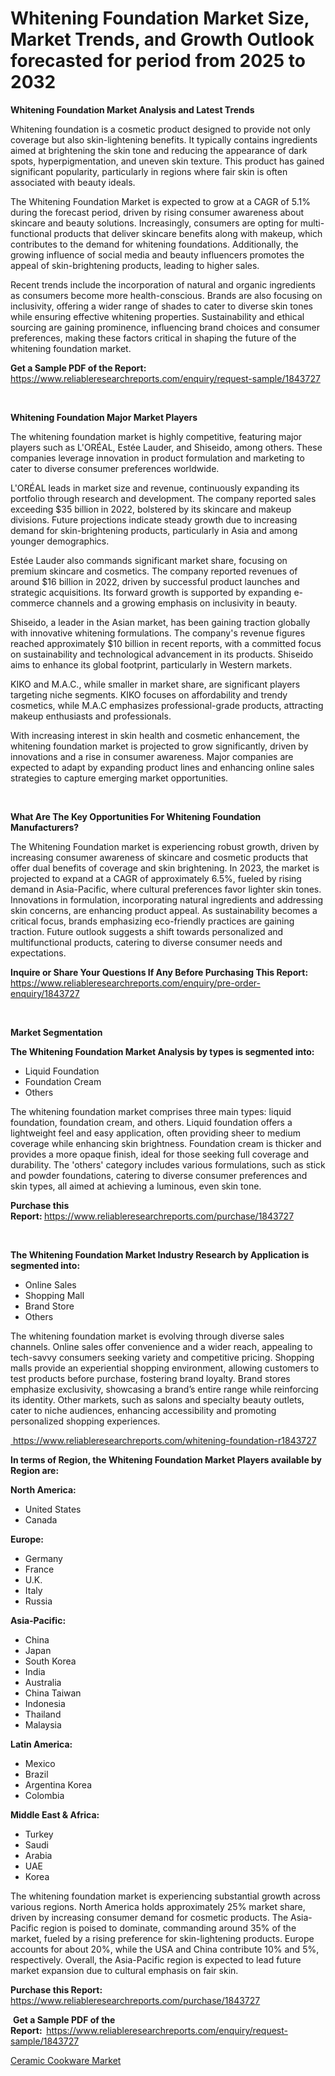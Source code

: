 <p><h1>Whitening Foundation Market Size, Market Trends, and Growth Outlook forecasted for period from 2025 to 2032</h1></p><p><strong>Whitening Foundation Market Analysis and Latest Trends</strong></p>
<p><p>Whitening foundation is a cosmetic product designed to provide not only coverage but also skin-lightening benefits. It typically contains ingredients aimed at brightening the skin tone and reducing the appearance of dark spots, hyperpigmentation, and uneven skin texture. This product has gained significant popularity, particularly in regions where fair skin is often associated with beauty ideals.</p><p>The Whitening Foundation Market is expected to grow at a CAGR of 5.1% during the forecast period, driven by rising consumer awareness about skincare and beauty solutions. Increasingly, consumers are opting for multi-functional products that deliver skincare benefits along with makeup, which contributes to the demand for whitening foundations. Additionally, the growing influence of social media and beauty influencers promotes the appeal of skin-brightening products, leading to higher sales.</p><p>Recent trends include the incorporation of natural and organic ingredients as consumers become more health-conscious. Brands are also focusing on inclusivity, offering a wider range of shades to cater to diverse skin tones while ensuring effective whitening properties. Sustainability and ethical sourcing are gaining prominence, influencing brand choices and consumer preferences, making these factors critical in shaping the future of the whitening foundation market.</p></p>
<p><strong>Get a Sample PDF of the Report:&nbsp;</strong> <a href="https://www.reliableresearchreports.com/enquiry/request-sample/1843727?utm_campaign=3543&utm_medium=2&utm_source=Github&utm_content=ia&utm_term=05042025&utm_id=whitening-foundation">https://www.reliableresearchreports.com/enquiry/request-sample/1843727</a></p>
<p>&nbsp;</p>
<p><strong>Whitening Foundation Major Market Players</strong></p>
<p><p>The whitening foundation market is highly competitive, featuring major players such as L'ORÉAL, Estée Lauder, and Shiseido, among others. These companies leverage innovation in product formulation and marketing to cater to diverse consumer preferences worldwide. </p><p>L'ORÉAL leads in market size and revenue, continuously expanding its portfolio through research and development. The company reported sales exceeding $35 billion in 2022, bolstered by its skincare and makeup divisions. Future projections indicate steady growth due to increasing demand for skin-brightening products, particularly in Asia and among younger demographics.</p><p>Estée Lauder also commands significant market share, focusing on premium skincare and cosmetics. The company reported revenues of around $16 billion in 2022, driven by successful product launches and strategic acquisitions. Its forward growth is supported by expanding e-commerce channels and a growing emphasis on inclusivity in beauty.</p><p>Shiseido, a leader in the Asian market, has been gaining traction globally with innovative whitening formulations. The company's revenue figures reached approximately $10 billion in recent reports, with a committed focus on sustainability and technological advancement in its products. Shiseido aims to enhance its global footprint, particularly in Western markets.</p><p>KIKO and M.A.C., while smaller in market share, are significant players targeting niche segments. KIKO focuses on affordability and trendy cosmetics, while M.A.C emphasizes professional-grade products, attracting makeup enthusiasts and professionals.</p><p>With increasing interest in skin health and cosmetic enhancement, the whitening foundation market is projected to grow significantly, driven by innovations and a rise in consumer awareness. Major companies are expected to adapt by expanding product lines and enhancing online sales strategies to capture emerging market opportunities.</p></p>
<p>&nbsp;</p>
<p><strong>What Are The Key Opportunities For Whitening Foundation Manufacturers?</strong></p>
<p><p>The Whitening Foundation market is experiencing robust growth, driven by increasing consumer awareness of skincare and cosmetic products that offer dual benefits of coverage and skin brightening. In 2023, the market is projected to expand at a CAGR of approximately 6.5%, fueled by rising demand in Asia-Pacific, where cultural preferences favor lighter skin tones. Innovations in formulation, incorporating natural ingredients and addressing skin concerns, are enhancing product appeal. As sustainability becomes a critical focus, brands emphasizing eco-friendly practices are gaining traction. Future outlook suggests a shift towards personalized and multifunctional products, catering to diverse consumer needs and expectations.</p></p>
<p><strong>Inquire or Share Your Questions If Any Before Purchasing This Report:</strong> <a href="https://www.reliableresearchreports.com/enquiry/pre-order-enquiry/1843727?utm_campaign=3543&utm_medium=2&utm_source=Github&utm_content=ia&utm_term=05042025&utm_id=whitening-foundation">https://www.reliableresearchreports.com/enquiry/pre-order-enquiry/1843727</a></p>
<p>&nbsp;</p>
<p><strong>Market Segmentation</strong></p>
<p><strong>The Whitening Foundation Market Analysis by types is segmented into:</strong></p>
<p><ul><li>Liquid Foundation</li><li>Foundation Cream</li><li>Others</li></ul></p>
<p><p>The whitening foundation market comprises three main types: liquid foundation, foundation cream, and others. Liquid foundation offers a lightweight feel and easy application, often providing sheer to medium coverage while enhancing skin brightness. Foundation cream is thicker and provides a more opaque finish, ideal for those seeking full coverage and durability. The 'others' category includes various formulations, such as stick and powder foundations, catering to diverse consumer preferences and skin types, all aimed at achieving a luminous, even skin tone.</p></p>
<p><strong>Purchase this Report:&nbsp;</strong><a href="https://www.reliableresearchreports.com/purchase/1843727?utm_campaign=3543&utm_medium=2&utm_source=Github&utm_content=ia&utm_term=05042025&utm_id=whitening-foundation">https://www.reliableresearchreports.com/purchase/1843727</a></p>
<p>&nbsp;</p>
<p><strong>The Whitening Foundation Market Industry Research by Application is segmented into:</strong></p>
<p><ul><li>Online Sales</li><li>Shopping Mall</li><li>Brand Store</li><li>Others</li></ul></p>
<p><p>The whitening foundation market is evolving through diverse sales channels. Online sales offer convenience and a wider reach, appealing to tech-savvy consumers seeking variety and competitive pricing. Shopping malls provide an experiential shopping environment, allowing customers to test products before purchase, fostering brand loyalty. Brand stores emphasize exclusivity, showcasing a brand’s entire range while reinforcing its identity. Other markets, such as salons and specialty beauty outlets, cater to niche audiences, enhancing accessibility and promoting personalized shopping experiences.</p></p>
<p><a href="https://www.reliableresearchreports.com/whitening-foundation-r1843727?utm_campaign=3543&utm_medium=2&utm_source=Github&utm_content=ia&utm_term=05042025&utm_id=whitening-foundation">&nbsp;https://www.reliableresearchreports.com/whitening-foundation-r1843727</a></p>
<p><strong>In terms of Region, the Whitening Foundation Market Players available by Region are:</strong></p>
<p>
    <p> <strong> North America: </strong>
        <ul>
            <li>United States</li>
            <li>Canada</li>
        </ul>
        </p> 
    <p> <strong> Europe: </strong>
        <ul>
            <li>Germany</li>
            <li>France</li>
            <li>U.K.</li>
            <li>Italy</li>
            <li>Russia</li>
        </ul>
        </p> 
    <p> <strong> Asia-Pacific: </strong>
        <ul>
            <li>China</li>
            <li>Japan</li>
            <li>South Korea</li>
            <li>India</li>
            <li>Australia</li>
            <li>China Taiwan</li>
            <li>Indonesia</li>
            <li>Thailand</li>
            <li>Malaysia</li>
        </ul>
        </p> 
    <p> <strong> Latin America: </strong>
        <ul>
            <li>Mexico</li>
            <li>Brazil</li>
            <li>Argentina Korea</li>
            <li>Colombia</li>
        </ul>
        </p> 
    <p> <strong> Middle East & Africa: </strong>
        <ul>
            <li>Turkey</li>
            <li>Saudi</li>
            <li>Arabia</li>
            <li>UAE</li>
            <li>Korea</li>
        </ul>
    </p>
    </p>
<p><p>The whitening foundation market is experiencing substantial growth across various regions. North America holds approximately 25% market share, driven by increasing consumer demand for cosmetic products. The Asia-Pacific region is poised to dominate, commanding around 35% of the market, fueled by a rising preference for skin-lightening products. Europe accounts for about 20%, while the USA and China contribute 10% and 5%, respectively. Overall, the Asia-Pacific region is expected to lead future market expansion due to cultural emphasis on fair skin.</p></p>
<p><strong>Purchase this Report: </strong><a href="https://www.reliableresearchreports.com/purchase/1843727?utm_campaign=3543&utm_medium=2&utm_source=Github&utm_content=ia&utm_term=05042025&utm_id=whitening-foundation">https://www.reliableresearchreports.com/purchase/1843727</a></p>
<p>&nbsp;<strong>Get a Sample PDF of the Report:&nbsp;&nbsp;</strong><a href="https://www.reliableresearchreports.com/enquiry/request-sample/1843727?utm_campaign=3543&utm_medium=2&utm_source=Github&utm_content=ia&utm_term=05042025&utm_id=whitening-foundation">https://www.reliableresearchreports.com/enquiry/request-sample/1843727</a></p>
<p><strong></strong></p>
<p><p><a href="https://github.com/guzasbahsas/Market-Research-Report-List-1/blob/main/ceramic-cookware-market.md?utm_campaign=3543&utm_medium=2&utm_source=Github&utm_content=ia&utm_term=05042025&utm_id=whitening-foundation">Ceramic Cookware Market</a></p></p>